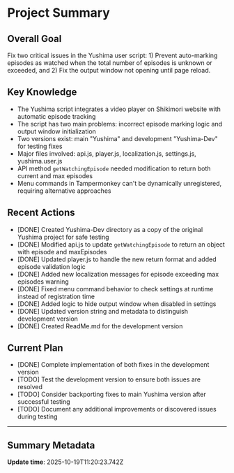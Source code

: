 # Project Summary

## Overall Goal
Fix two critical issues in the Yushima user script: 1) Prevent auto-marking episodes as watched when the total number of episodes is unknown or exceeded, and 2) Fix the output window not opening until page reload.

## Key Knowledge
- The Yushima script integrates a video player on Shikimori website with automatic episode tracking
- The script has two main problems: incorrect episode marking logic and output window initialization
- Two versions exist: main "Yushima" and development "Yushima-Dev" for testing fixes
- Major files involved: api.js, player.js, localization.js, settings.js, yushima.user.js
- API method `getWatchingEpisode` needed modification to return both current and max episodes
- Menu commands in Tampermonkey can't be dynamically unregistered, requiring alternative approaches

## Recent Actions
- [DONE] Created Yushima-Dev directory as a copy of the original Yushima project for safe testing
- [DONE] Modified api.js to update `getWatchingEpisode` to return an object with episode and maxEpisodes
- [DONE] Updated player.js to handle the new return format and added episode validation logic
- [DONE] Added new localization messages for episode exceeding max episodes warning
- [DONE] Fixed menu command behavior to check settings at runtime instead of registration time
- [DONE] Added logic to hide output window when disabled in settings
- [DONE] Updated version string and metadata to distinguish development version
- [DONE] Created ReadMe.md for the development version

## Current Plan
- [DONE] Complete implementation of both fixes in the development version
- [TODO] Test the development version to ensure both issues are resolved
- [TODO] Consider backporting fixes to main Yushima version after successful testing
- [TODO] Document any additional improvements or discovered issues during testing

---

## Summary Metadata
**Update time**: 2025-10-19T11:20:23.742Z 
